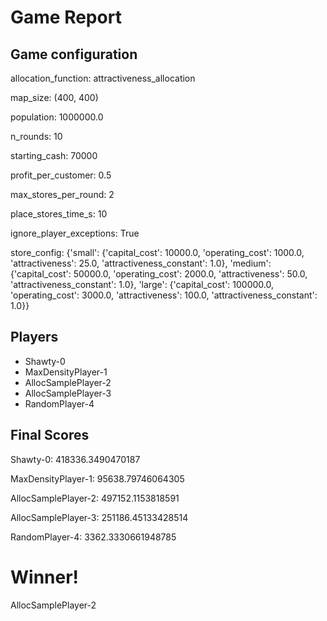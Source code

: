 # Game Report
## Game configuration
allocation_function: attractiveness_allocation

map_size: (400, 400)

population: 1000000.0

n_rounds: 10

starting_cash: 70000

profit_per_customer: 0.5

max_stores_per_round: 2

place_stores_time_s: 10

ignore_player_exceptions: True

store_config: {'small': {'capital_cost': 10000.0, 'operating_cost': 1000.0, 'attractiveness': 25.0, 'attractiveness_constant': 1.0}, 'medium': {'capital_cost': 50000.0, 'operating_cost': 2000.0, 'attractiveness': 50.0, 'attractiveness_constant': 1.0}, 'large': {'capital_cost': 100000.0, 'operating_cost': 3000.0, 'attractiveness': 100.0, 'attractiveness_constant': 1.0}}

## Players
- Shawty-0
- MaxDensityPlayer-1
- AllocSamplePlayer-2
- AllocSamplePlayer-3
- RandomPlayer-4
## Final Scores
Shawty-0: 418336.3490470187

MaxDensityPlayer-1: 95638.79746064305

AllocSamplePlayer-2: 497152.1153818591

AllocSamplePlayer-3: 251186.45133428514

RandomPlayer-4: 3362.3330661948785

# Winner!
AllocSamplePlayer-2
